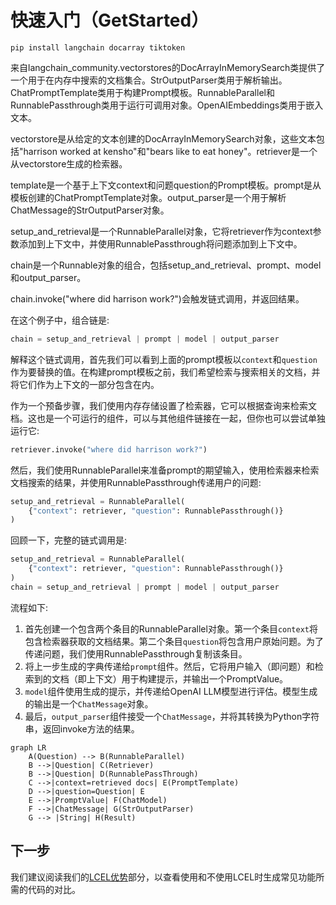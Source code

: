 # 快速入门（GetStarted）

```
pip install langchain docarray tiktoken
```
来自langchain_community.vectorstores的DocArrayInMemorySearch类提供了一个用于在内存中搜索的文档集合。StrOutputParser类用于解析输出。ChatPromptTemplate类用于构建Prompt模板。RunnableParallel和RunnablePassthrough类用于运行可调用对象。OpenAIEmbeddings类用于嵌入文本。

vectorstore是从给定的文本创建的DocArrayInMemorySearch对象，这些文本包括"harrison worked at kensho"和"bears like to eat honey"。retriever是一个从vectorstore生成的检索器。

template是一个基于上下文context和问题question的Prompt模板。prompt是从模板创建的ChatPromptTemplate对象。output_parser是一个用于解析ChatMessage的StrOutputParser对象。

setup_and_retrieval是一个RunnableParallel对象，它将retriever作为context参数添加到上下文中，并使用RunnablePassthrough将问题添加到上下文中。

chain是一个Runnable对象的组合，包括setup_and_retrieval、prompt、model和output_parser。

chain.invoke("where did harrison work?")会触发链式调用，并返回结果。

在这个例子中，组合链是:

```python
chain = setup_and_retrieval | prompt | model | output_parser
```

解释这个链式调用，首先我们可以看到上面的prompt模板以`context`和`question`作为要替换的值。在构建prompt模板之前，我们希望检索与搜索相关的文档，并将它们作为上下文的一部分包含在内。

作为一个预备步骤，我们使用内存存储设置了检索器，它可以根据查询来检索文档。这也是一个可运行的组件，可以与其他组件链接在一起，但你也可以尝试单独运行它:

```python
retriever.invoke("where did harrison work?")
```

然后，我们使用RunnableParallel来准备prompt的期望输入，使用检索器来检索文档搜索的结果，并使用RunnablePassthrough传递用户的问题:

```python
setup_and_retrieval = RunnableParallel(
    {"context": retriever, "question": RunnablePassthrough()}
)
```

回顾一下，完整的链式调用是:

```python
setup_and_retrieval = RunnableParallel(
    {"context": retriever, "question": RunnablePassthrough()}
)
chain = setup_and_retrieval | prompt | model | output_parser
```

流程如下:

1. 首先创建一个包含两个条目的RunnableParallel对象。第一个条目`context`将包含检索器获取的文档结果。第二个条目`question`将包含用户原始问题。为了传递问题，我们使用RunnablePassthrough复制该条目。
2. 将上一步生成的字典传递给`prompt`组件。然后，它将用户输入（即问题）和检索到的文档（即上下文）用于构建提示，并输出一个PromptValue。
3. `model`组件使用生成的提示，并传递给OpenAI LLM模型进行评估。模型生成的输出是一个`ChatMessage`对象。
4. 最后，`output_parser`组件接受一个`ChatMessage`，并将其转换为Python字符串，返回invoke方法的结果。

```mermaid
graph LR
    A(Question) --> B(RunnableParallel)
    B -->|Question| C(Retriever)
    B -->|Question| D(RunnablePassThrough)
    C -->|context=retrieved docs| E(PromptTemplate)
    D -->|question=Question| E
    E -->|PromptValue| F(ChatModel)    
    F -->|ChatMessage| G(StrOutputParser)
    G --> |String| H(Result)
```

## 下一步

我们建议阅读我们的[LCEL优势](/expression_language/why)部分，以查看使用和不使用LCEL时生成常见功能所需的代码的对比。
